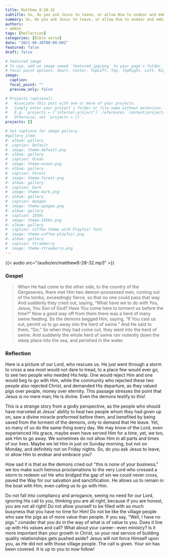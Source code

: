 ```yaml
---
title: Matthew 8:28-32
subtitle: So, do you ask Jesus to leave, or allow Him to endear and embrace you?
summary: So, do you ask Jesus to leave, or allow Him to endear and embrace you?
authors:
- admin
tags: [Reflection]
categories: [Bible verse]
date: "2021-06-30T00:00:00Z"
featured: false
draft: false

# Featured image
# To use, add an image named `featured.jpg/png` to your page's folder.
# Focal point options: Smart, Center, TopLeft, Top, TopRight, Left, Right, BottomLeft, Bottom, BottomRight
image:
  caption:
  focal_point: ""
  preview_only: false

# Projects (optional).
#   Associate this post with one or more of your projects.
#   Simply enter your project's folder or file name without extension.
#   E.g. `projects = ["internal-project"]` references `content/project/deep-learning/index.md`.
#   Otherwise, set `projects = []`.
projects: []

# Set captions for image gallery.
#gallery_item:
#- album: gallery
#  caption: Default
#  image: theme-default.png
#- album: gallery
#  caption: Ocean
#  image: theme-ocean.png
#- album: gallery
#  caption: Forest
#  image: theme-forest.png
#- album: gallery
#  caption: Dark
#  image: theme-dark.png
#- album: gallery
#  caption: Apogee
#  image: theme-apogee.png
#- album: gallery
#  caption: 1950s
#  image: theme-1950s.png
#- album: gallery
#  caption: Coffee theme with Playfair font
#  image: theme-coffee-playfair.png
#- album: gallery
#  caption: Strawberry
#  image: theme-strawberry.png
---
```


{{< audio src="/audio/en/matthew8-28-32.mp3" >}}

### Gospel
> When He had come to the other side, to the country of the Gergesenes, there met Him two demon-possessed men, coming out of the tombs, exceedingly fierce, so that no one could pass that way. And suddenly they cried out, saying, “What have we to do with You, Jesus, You Son of God? Have You come here to torment us before the time?” Now a good way off from them there was a herd of many swine feeding. So the demons begged Him, saying, “If You cast us out, permit us to go away into the herd of swine.” And He said to them, “Go.” So when they had come out, they went into the herd of swine. And suddenly the whole herd of swine ran violently down the steep place into the sea, and perished in the water.

### Reflection
Here is a picture of our Lord, who rescues us. He just went through a storm to cross a sea most would not dare to tread, to a place few would ever go, to see two people who needed His help. One would reject Him and one would beg to go with Him, while the community who rejected these two people also rejected Christ, and demanded His departure, as they valued pigs over people, money over eternity. This passage stresses the point that Jesus is no mere man; He is divine. Even the demons testify to this!

This is a strange story from a godly perspective, as the people who should have marveled at Jesus' ability to heal two people whom they had given up on, saw a divine miracle preformed before them, and benefited by being saved from the torment of the demons, only to demand that He leave. Yet, so many of us do the same thing every day. We may know of the Lord, even experienced His grace, maybe even have served Him for a time, yet, we too, ask Him to go away. We sometimes do not allow Him in all parts and times of our lives. Maybe we let Him in just on Sunday morning, but not on Monday, and definitely not on Friday nights. So, do you ask Jesus to leave, or allow Him to endear and embrace you?

How sad it is that as the demons cried out "this is none of your business," we too make such heinous proclamations to the very Lord who crossed a storm to redeem us! He who bridged the gap of sin we could never cross, paved the Way for our salvation and sanctification. He allows us to remain in the boat with Him, even calling us to go with Him.

Do not fall into compliancy and arrogance, seeing no need for our Lord, ignoring His call to you, thinking you are all right, because if you are honest, you are not all right! Do not allow yourself to be filled with so much busyness that you have no time for Him! Do not be like the village people who saw the pigs as of more value than people. If you say, "Well, I have no pigs." consider that you do in the way of what is of value to you. Does it line up with His values and call? What about your career--even ministry? Is it more important than your growth in Christ, so your real service of building quality relationships gets pushed aside? Jesus will not force Himself upon you, as He did not with those village people. The call is given. Your sin has been covered. It is up to you to now follow!
